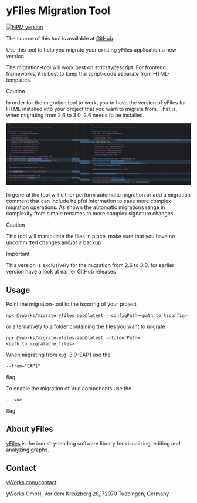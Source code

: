 # yFiles Migration Tool
[![NPM version](https://img.shields.io/npm/v/@yworks/migrate-yfiles-app?style=flat)](https://www.npmjs.org/package/@yworks/migrate-yfiles-app)

The source of this tool is available at [GitHub](https://github.com/yWorks/migrate-yfiles-app).

Use this tool to help you migrate your existing yFiles application a new version.

The migration-tool will work best on strict typescript. For frontend frameworks,
it is best to keep the script-code separate from HTML-templates.
> [!CAUTION]
>In order for the migration tool to work, you to have the version of yFiles for HTML installed into your project that you want to migrate from. That is, when migrating from 2.6 to 3.0, 2.6 needs to be installed.


![Automatic migrations](https://raw.githubusercontent.com/yWorks/migrate-yfiles-app/master/assets/automaticMigration.png)

In general the tool will either perform automatic migration or add a migration
comment that can include helpful information to ease more complex migration
operations.
As shown the automatic migrations range in complexity from simple renames to more complex signature changes.

> [!CAUTION]
> This tool will manipulate the files in place, make sure that you have no uncommitted changes and/or a backup

> [!IMPORTANT]  
> This version is exclusively for the migration from 2.6 to 3.0, for earlier version have a look at earlier GitHub releases

## Usage
Point the migration-tool to the tsconfig of your project
```
npx @yworks/migrate-yfiles-app@latest --configPath=<path_to_tsconfig>
```
or alternatively to a folder containing the files you want to migrate
```
npx @yworks/migrate-yfiles-app@latest --folderPath=<path_to_migratable_files>
```
When migrating from e.g. 3.0-EAP1 use the 
```
--from="EAP1"
```
flag.

To enable the migration of Vue components use the
```
---vue
```
flag.

## About yFiles

[yFiles](https://www.yworks.com/yfiles) is the industry-leading software library for visualizing, editing and analyzing graphs.


## Contact

[yWorks.com/contact](https://www.yworks.com/contact)

yWorks GmbH, Vor dem Kreuzberg 28, 72070 Tuebingen, Germany
